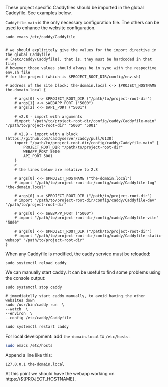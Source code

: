 These project specific Caddyfiles should be imported in the global Caddyfile. See examples below.

`Caddyfile-main` is the only necessary configuration file. The others can be used to  enhance the website configuration.

```shell
sudo emacs /etc/caddy/Caddyfile
```

```shell

# we should explicitely give the values for the import directive in the global Caddyfile
# (/etc/caddy/Caddyfile), that is, they must be hardcoded in that file; 
# however those values should always be in sync with the respective env.sh file
# for the project (which is $PROJECT_ROOT_DIR/config/env.sh)  

# address of the site block: the-domain.local <-> $PROJECT_HOSTNAME 
the-domain.local {

    # args[0] <-> $PROJECT_ROOT_DIR ("/path/to/project-root-dir")
    # args[1] <-> $WEBAPP_PORT ("5000")
    # args[2] <-> $API_PORT ("5001")

    # v2.8 - import with arguments
    #import "/path/to/project-root-dir/config/caddy/Caddyfile-main" "/path/to/project-root-dir" "5000" "5001"
    
    # v2.9 - import with a block (https://github.com/caddyserver/caddy/pull/6130)
    import "/path/to/project-root-dir/config/caddy/Caddyfile-main" {
		PROJECT_ROOT_DIR "/path/to/project-root-dir"
		WEBAPP_PORT 5000
		API_PORT 5001
    }
    >
    # the lines below are relative to 2.8
    
    # args[0] <-> $PROJECT_HOSTNAME ("the-domain.local")
    # import "/path/to/project-root-dir/config/caddy/Caddyfile-log" "the-domain.local"
    
    # args[0] <-> $PROJECT_ROOT_DIR ("/path/to/project-root-dir")
    # import "/path/to/project-root-dir/config/caddy/Caddyfile-dev" "/path/to/project-root-dir"
    
    # args[0] <-> $WEBAPP_PORT ("5000")
    # import "/path/to/project-root-dir/config/caddy/Caddyfile-vite" "5000"
    
    # args[0] <-> $PROJECT_ROOT_DIR ("/path/to/project-root-dir")
    # import "/path/to/project-root-dir/config/caddy/Caddyfile-static-webapp" "/path/to/project-root-dir"
}
```

When any Caddyfile is modified, the caddy service must be reloaded:

```shell
sudo systemctl reload caddy
```

We can manually start caddy. It can be useful to find some problems using the console output:

```shell
sudo systemctl stop caddy

# immediatelly start caddy manually, to avoid having the other websites down
sudo /usr/bin/caddy run  \
--watch  \
--environ  \
--config /etc/caddy/Caddyfile

sudo systemctl restart caddy
```


For local development: add `the-domain.local` to `/etc/hosts`:

```bash
sudo emacs /etc/hosts
```

Append a line like this:
```shell
127.0.0.1 the-domain.local
```

At this point we should have the webapp working on https://${PROJECT_HOSTNAME}.